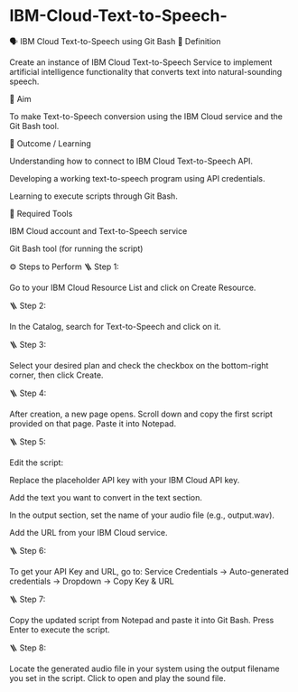 # IBM-Cloud-Text-to-Speech-

🗣️ IBM Cloud Text-to-Speech using Git Bash
📘 Definition

Create an instance of IBM Cloud Text-to-Speech Service to implement artificial intelligence functionality that converts text into natural-sounding speech.

🎯 Aim

To make Text-to-Speech conversion using the IBM Cloud service and the Git Bash tool.

🧠 Outcome / Learning

Understanding how to connect to IBM Cloud Text-to-Speech API.

Developing a working text-to-speech program using API credentials.

Learning to execute scripts through Git Bash.

🧰 Required Tools

IBM Cloud account and Text-to-Speech service

Git Bash tool (for running the script)

⚙️ Steps to Perform
🪜 Step 1:

Go to your IBM Cloud Resource List and click on Create Resource.

🪜 Step 2:

In the Catalog, search for Text-to-Speech and click on it.

🪜 Step 3:

Select your desired plan and check the checkbox on the bottom-right corner, then click Create.

🪜 Step 4:

After creation, a new page opens.
Scroll down and copy the first script provided on that page.
Paste it into Notepad.

🪜 Step 5:

Edit the script:

Replace the placeholder API key with your IBM Cloud API key.

Add the text you want to convert in the text section.

In the output section, set the name of your audio file (e.g., output.wav).

Add the URL from your IBM Cloud service.

🪜 Step 6:

To get your API Key and URL, go to:
Service Credentials → Auto-generated credentials → Dropdown → Copy Key & URL

🪜 Step 7:

Copy the updated script from Notepad and paste it into Git Bash.
Press Enter to execute the script.

🪜 Step 8:

Locate the generated audio file in your system using the output filename you set in the script.
Click to open and play the sound file.
